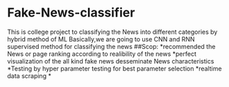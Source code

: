 # Fake-News-classifier
This is college project to classifying the News into different categories by hybrid method of ML
Basically,we are going to use CNN and RNN supervised method for classifying the news
##Scop:
*recommended the News or page ranking according to realibility of the news
*perfect visualization of the all kind fake news desseminate News characteristics
*Testing by hyper parameter testing for best parameter selection
*realtime data scraping 
*
